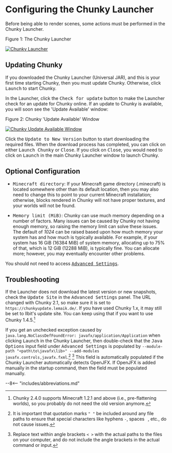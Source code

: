 # Configuring the Chunky Launcher

Before being able to render scenes, some actions must be performed in the Chunky Launcher.

<div class="figure" id="figure-1">
  <p class="figure">Figure 1: The Chunky Launcher</p>
  <div class="figureimgcontainer">
    <a href="../../img/reference/user_interface/chunky_launcher/chunky_launcher_gui/chunky_launcher.png">
      <img class="figure" src="../../img/reference/user_interface/chunky_launcher/chunky_launcher_gui/chunky_launcher.png" alt="Chunky Launcher">
    </a>
  </div>
</div>

## Updating Chunky

If you downloaded the Chunky Launcher (Universal JAR), and this is your first time starting Chunky, then you must update Chunky. Otherwise, click <samp>Launch</samp> to start Chunky.

In the Launcher, click the <samp>Check for update</samp> button to make the Launcher check for an update for Chunky online. If an update to Chunky is available, you will soon see the 'Update Available' window:

<div class="figure" id="figure-2">
  <p class="figure">Figure 2: Chunky 'Update Available' Window</p>
  <div class="figureimgcontainer">
    <a href="../../img/getting_started/configuring_chunky_launcher/chunky_update_available.png">
      <img class="figure" src="../../img/getting_started/configuring_chunky_launcher/chunky_update_available.png" alt="Chunky Update Available Window">
    </a>
  </div>
</div>

Click the <samp>Update to New Version</samp> button to start downloading the required files.
When the download process has completed, you can click on either <samp>Launch Chunky</samp> or <samp>Close</samp>. If you click on <samp>Close</samp>, you would need to click on <samp>Launch</samp> in the main Chunky Launcher window to launch Chunky.

## Optional Configuration

- <samp>Minecraft directory</samp>: If your Minecraft game directory (.minecraft) is located somewhere other than its default location, then you may also need to change this to point to your current Minecraft installation; otherwise, blocks rendered in Chunky will not have proper textures, and your worlds will not be found.

- <samp>Memory limit (MiB)</samp>: Chunky can use much memory depending on a number of factors. Many issues can be caused by Chunky not having enough memory, so raising the memory limit can solve these issues. The default of *1024* can be raised based upon how much memory your system has and how much is typically available. For example, if your system has 16 GiB (16384 MiB) of system memory, allocating up to 75% of that, which is 12 GiB (12288 MiB), is typically fine. You can allocate more; however, you may eventually encounter other problems.

You should not need to access [<samp>Advanced Settings</samp>](../../reference/user_interface/chunky_launcher/chunky_launcher_gui#advanced-settings).

## Troubleshooting

If the Launcher does not download the latest version or new snapshots, check the <samp>Update Site</samp> in the <samp>Advanced Settings</samp> panel. The URL changed with Chunky 2.1, so make sure it is set to `https://chunkyupdate.lemaik.de/`. If you have used Chunky 1.x, it may still be set to llbit's update site. You can keep using that if you want to use Chunky 1.4.5.[^1]

If you get an unchecked exception caused by `java.lang.NoClassDefFoundError: javafx/application/Application` when clicking <samp>Launch</samp> in the Chunky Launcher, then double-check that the <samp>Java Options</samp> input field under <samp>Advanced Settings</samp> is populated by `--module-path "<path\to\javafx\lib>" --add-modules javafx.controls,javafx.fxml`.[^2] [^3] This field is automatically populated if the Chunky Launcher automatically detects OpenJFX. If OpenJFX is added manually in the startup command, then the field must be populated manually.

[^1]: Chunky 2.4.0 supports Minecraft 1.2.1 and above (i.e., pre-flattening worlds), so you probably do not need the old version anymore.

[^2]: It is important that quotation marks `" "` be included around any file paths to ensure that special characters like hyphens `-`, spaces ` `, etc., do not cause issues.

[^3]: Replace text within angle brackets `< >` with the actual paths to the files on your computer, and do not include the angle brackets in the actual command or input.

--8<-- "includes/abbreviations.md"
